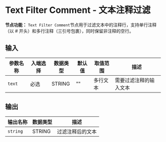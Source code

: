 # Text Filter Comment - 文本注释过滤

**节点功能：** `Text Filter Comment`节点用于过滤文本中的注释行，支持单行注释（以 # 开头）和多行注释（三引号包裹），同时保留非注释的空行。

## 输入

| 参数名称 | 入端选择 | 数据类型 | 默认值 | 取值范围 | 描述 |
| -------- | -------- | -------- | ------ | -------- | ---- |
| `text` | 必选 | STRING | "" | 多行文本 | 需要过滤注释的输入文本 |

## 输出

| 输出名称 | 数据类型 | 描述 |
|---------|----------|------|
| `string` | STRING | 过滤注释后的文本 |